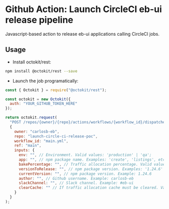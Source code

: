 # Github Action: Launch CircleCI eb-ui release pipeline

Javascript-based action to release eb-ui applications calling CircleCI jobs.

## Usage

- Install octokit/rest:

```bash
npm install @octokit/rest --save
```

- Launch the job programatically:

```javascript
const { Octokit } = require("@octokit/rest");

const octokit = new Octokit({
  auth: "YOUR_GITHUB_TOKEN_HERE"
});

return octokit.request(
  "POST /repos/{owner}/{repo}/actions/workflows/{workflow_id}/dispatches",
  {
    owner: "carlosb-eb",
    repo: "launch-circle-ci-release-poc",
    workflow_id: "main.yml",
    ref: "main",
    inputs: {
      env: "", // Environment. Valid values: 'production' | 'qa';
      app: "", // npm package name. Examples: 'create', 'listings', etc
      bakePercentage: "", // Traffic allocation percentage. Valid values: '100' | '50' | '25' | '10' | '5'
      versionToRelease: "", // npm package version. Examples: '1.24.6' , '5.3.33', etc
      currentVersion: "", // npm package version. Example: 1.24.6
      author: "", // Github username. Example: carlosb-eb
      slackChannel: "", // Slack channel. Example: #eb-ui
      clearCache: "" // If traffic allocation cache must be cleared. Valid values: 'true' | 'false'
    }
  }
);
```
